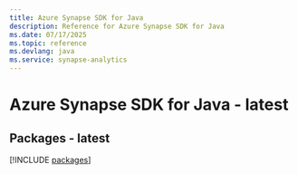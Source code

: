 ```yaml
---
title: Azure Synapse SDK for Java
description: Reference for Azure Synapse SDK for Java
ms.date: 07/17/2025
ms.topic: reference
ms.devlang: java
ms.service: synapse-analytics
---
```

# Azure Synapse SDK for Java - latest
## Packages - latest
[!INCLUDE [packages](synapse-index.md)]